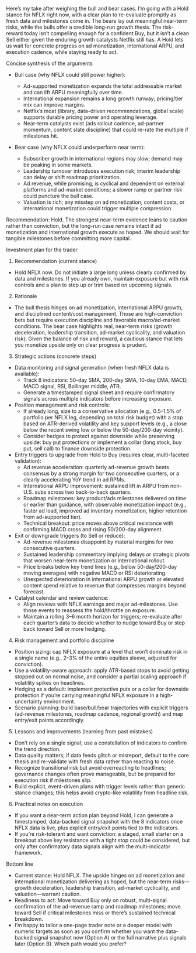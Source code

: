 Here’s my take after weighing the bull and bear cases. I’m going with a Hold stance for NFLX right now, with a clear plan to re-evaluate promptly as fresh data and milestones come in. The bears lay out meaningful near-term risks, while the bulls offer a credible long-run growth thesis. The risk-reward today isn’t compelling enough for a confident Buy, but it isn’t a clean Sell either given the enduring growth catalysts Netflix still has. A Hold lets us wait for concrete progress on ad monetization, international ARPU, and execution cadence, while staying ready to act.

Concise synthesis of the arguments
- Bull case (why NFLX could still power higher):  
  - Ad-supported monetization expands the total addressable market and can lift ARPU meaningfully over time.  
  - International expansion remains a long growth runway; pricing/tier mix can improve margins.  
  - Netflix’s moat (library, data-driven recommendations, global scale) supports durable pricing power and operating leverage.  
  - Near-term catalysts exist (ads rollout cadence, ad-partner momentum, content slate discipline) that could re-rate the multiple if milestones hit.

- Bear case (why NFLX could underperform near term):  
  - Subscriber growth in international regions may slow; demand may be peaking in some markets.  
  - Leadership turnover introduces execution risk; interim leadership can delay or shift roadmap prioritization.  
  - Ad revenue, while promising, is cyclical and dependent on external platforms and ad-market conditions; a slower ramp or partner risk could puncture the bull case.  
  - Valuation is rich; any misstep on ad monetization, content costs, or international monetization could trigger multiple compression.

Recommendation: Hold. The strongest near-term evidence leans to caution rather than conviction, but the long-run case remains intact if ad monetization and international growth execute as hoped. We should wait for tangible milestones before committing more capital.

Investment plan for the trader

1) Recommendation (current stance)
- Hold NFLX now. Do not initiate a large long unless clearly confirmed by data and milestones. If you already own, maintain exposure but with risk controls and a plan to step up or trim based on upcoming signals.

2) Rationale
- The bull thesis hinges on ad monetization, international ARPU growth, and disciplined content/cost management. Those are high-conviction bets but require execution discipline and favorable macro/ad-market conditions. The bear case highlights real, near-term risks (growth deceleration, leadership transition, ad-market cyclicality, and valuation risk). Given the balance of risk and reward, a cautious stance that lets you monetize upside only on clear progress is prudent.

3) Strategic actions (concrete steps)
- Data monitoring and signal generation (when fresh NFLX data is available):
  - Track 8 indicators: 50-day SMA, 200-day SMA, 10-day EMA, MACD, MACD signal, RSI, Bollinger middle, ATR.
  - Generate a timestamped signal sheet and require confirmatory signals across multiple indicators before increasing exposure.
- Position management and risk controls:
  - If already long, size to a conservative allocation (e.g., 0.5–1.5% of portfolio per NFLX leg, depending on total risk budget) with a stop based on ATR-derived volatility and key support levels (e.g., a close below the recent swing low or below the 50-day/200-day vicinity).
  - Consider hedges to protect against downside while preserving upside: buy put protections or implement a collar (long stock, buy put, sell call) to finance downside protection.
- Entry triggers to upgrade from Hold to Buy (requires clear, multi-faceted validation):
  - Ad revenue acceleration: quarterly ad-revenue growth beats consensus by a strong margin for two consecutive quarters, or a clearly accelerating YoY trend in ad RPMs.
  - International ARPU improvement: sustained lift in ARPU from non-U.S. subs across two back-to-back quarters.
  - Roadmap milestones: key product/ads milestones delivered on time or earlier than guidance, with observable monetization impact (e.g., faster ad load, improved ad inventory monetization, higher retention from ad-supported tier).
  - Technical breakout: price moves above critical resistance with confirming MACD cross and rising 50/200-day alignment.
- Exit or downgrade triggers (to Sell or reduce):
  - Ad-revenue milestones disappoint by material margins for two consecutive quarters.
  - Sustained leadership commentary implying delays or strategic pivots that worsen near-term monetization or international rollout.
  - Price breaks below key trend lines (e.g., below 50-day/200-day moving averages) with negative MACD or RSI deteriorating.
  - Unexpected deterioration in international ARPU growth or elevated content spend relative to revenue that compresses margins beyond forecast.
- Catalyst calendar and review cadence:
  - Align reviews with NFLX earnings and major ad-milestones. Use those events to reassess the hold/throttle on exposure.
  - Maintain a rolling 3–6 month horizon for triggers; re-evaluate after each quarter’s data to decide whether to nudge toward Buy or step back toward Sell or more hedging.

4) Risk management and portfolio discipline
- Position sizing: cap NFLX exposure at a level that won’t dominate risk in a single name (e.g., 2–3% of the entire equities sleeve, adjusted for conviction).
- Use a volatility-aware approach: apply ATR-based stops to avoid getting stopped out on normal noise, and consider a partial scaling approach if volatility spikes on headlines.
- Hedging as a default: implement protective puts or a collar for downside protection if you’re carrying meaningful NFLX exposure in a high-uncertainty environment.
- Scenario planning: build base/bull/bear trajectories with explicit triggers (ad-revenue milestones, roadmap cadence, regional growth) and map entry/exit points accordingly.

5) Lessons and improvements (learning from past mistakes)
- Don’t rely on a single signal; use a constellation of indicators to confirm the trend direction.
- Data quality matters; if data feeds glitch or misreport, default to the core thesis and re-validate with fresh data rather than reacting to noise.
- Recognize transitional risk but avoid overreacting to headlines; governance changes often prove manageable, but be prepared for execution risk if milestones slip.
- Build explicit, event-driven plans with trigger levels rather than generic stance changes; this helps avoid crypto-like volatility from headline risk.

6) Practical notes on execution
- If you want a near-term action plan beyond Hold, I can generate a timestamped, data-backed signal snapshot with the 8 indicators once NFLX data is live, plus explicit entry/exit points tied to the indicators.
- If you’re risk-tolerant and want conviction: a staged, small starter on a breakout above key resistance with a tight stop could be considered, but only after confirmatory data signals align with the multi-indicator framework.

Bottom line
- Current stance: Hold NFLX. The upside hinges on ad monetization and international monetization delivering as hoped, but the near-term risks—growth deceleration, leadership transition, ad-market cyclicality, and valuation—warrant caution.
- Readiness to act: Move toward Buy only on robust, multi-signal confirmation of the ad-revenue ramp and roadmap milestones; move toward Sell if critical milestones miss or there’s sustained technical breakdown.
- I’m happy to tailor a one-page trader note or a deeper model with numeric targets as soon as you confirm whether you want the data-backed signal snapshot now (Option A) or the full narrative plus signals later (Option B). Which path would you prefer?
